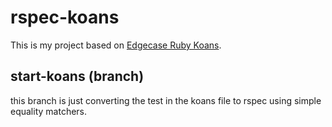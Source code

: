# rspec-koans

This is my project based on [Edgecase Ruby Koans](http://rubykoans.com/). 

## start-koans (branch)

this branch is just converting the test in the koans file to rspec using simple equality matchers. 